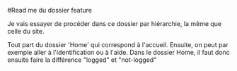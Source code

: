 #Read me du dossier feature

Je vais essayer de procéder dans ce dossier par hiérarchie, la même que celle du site.

Tout part du dossier 'Home' qui correspond à l'accueil. Ensuite, on peut par exemple aller à l'identification ou à l'aide. Dans le dossier Home, il faut donc ensuite faire la différence "logged" et "not-logged"